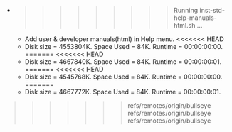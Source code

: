 * >>>>>>>>> Running inst-std-help-manuals-html.sh ...
  * Add user & developer manuals(html) in Help menu.
<<<<<<< HEAD
  * Disk size = 4553804K. Space Used = 84K. Runtime = 00:00:00:00.
=======
<<<<<<< HEAD
  * Disk size = 4667840K. Space Used = 84K. Runtime = 00:00:00:01.
=======
<<<<<<< HEAD
  * Disk size = 4545768K. Space Used = 84K. Runtime = 00:00:00:00.
=======
  * Disk size = 4667772K. Space Used = 84K. Runtime = 00:00:00:01.
>>>>>>> refs/remotes/origin/bullseye
>>>>>>> refs/remotes/origin/bullseye
>>>>>>> refs/remotes/origin/bullseye
